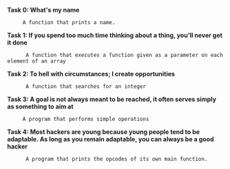 **Task 0: What's my name**
          
         A function that prints a name.


**Task 1: If you spend too much time thinking about a thing, you'll never get it done**

          A function that executes a function given as a parameter on each element of an array


**Task 2: To hell with circumstances; I create opportunities**

          A function that searches for an integer


**Task 3: A goal is not always meant to be reached, it often serves simply as something to aim at**

         A program that performs simple operations


**Task 4: Most hackers are young because young people tend to be adaptable. As long as you remain adaptable, you can always be a good hacker**

          A program that prints the opcodes of its own main function.

